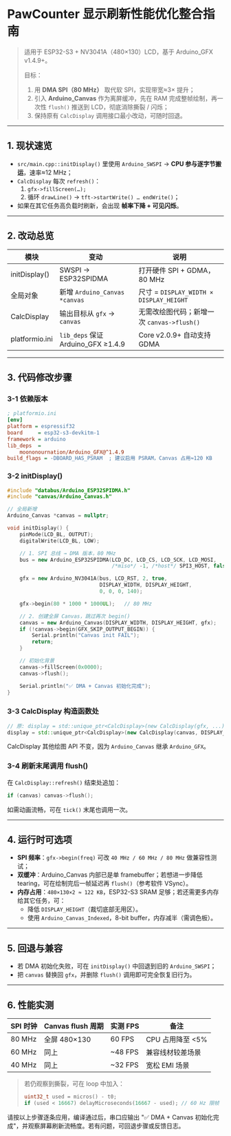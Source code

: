 # PawCounter 显示刷新性能优化整合指南

> 适用于 ESP32-S3 + NV3041A（480×130）LCD，基于 Arduino_GFX v1.4.9+。
>
> 目标：
> 1. 用 **DMA SPI（80 MHz）** 取代软 SPI，实现带宽≈3× 提升；
> 2. 引入 **Arduino_Canvas** 作为离屏缓冲，先在 RAM 完成整帧绘制，再一次性 `flush()` 推送到 LCD，彻底消除撕裂 / 闪烁；
> 3. 保持原有 `CalcDisplay` 调用接口最小改动，可随时回退。

---

## 1. 现状速览

* `src/main.cpp::initDisplay()` 里使用 `Arduino_SWSPI` → **CPU 参与逐字节搬运**，速率≈12 MHz；
* `CalcDisplay` 每次 `refresh()`：
  1. `gfx->fillScreen(…);`
  2. 循环 `drawLine()` → `tft->startWrite() … endWrite()`；
* 如果在其它任务高负载时刷新，会出现 **帧率下降 + 可见闪烁**。

---

## 2. 改动总览

| 模块             | 变动            | 说明                                     |
|------------------|-----------------|------------------------------------------|
| initDisplay()    | SWSPI → ESP32SPIDMA | 打开硬件 SPI + GDMA，80 MHz            |
| 全局对象         | 新增 `Arduino_Canvas *canvas` | 尺寸 = `DISPLAY_WIDTH × DISPLAY_HEIGHT` |
| CalcDisplay      | 输出目标从 `gfx` → `canvas` | 无需改绘图代码；新增一次 `canvas->flush()` |
| platformio.ini   | `lib_deps` 保证 Arduino_GFX ≥1.4.9 | Core v2.0.9+ 自动支持 GDMA           |

---

## 3. 代码修改步骤

### 3-1 依赖版本
```ini
; platformio.ini
[env]
platform = espressif32
board     = esp32-s3-devkitm-1
framework = arduino
lib_deps  =
    moononournation/Arduino_GFX@^1.4.9
build_flags = -DBOARD_HAS_PSRAM  ; 建议启用 PSRAM，Canvas 占用≈120 KB
```

### 3-2 initDisplay()
```cpp
#include "databus/Arduino_ESP32SPIDMA.h"
#include "canvas/Arduino_Canvas.h"

// 全局新增
Arduino_Canvas *canvas = nullptr;

void initDisplay() {
    pinMode(LCD_BL, OUTPUT);
    digitalWrite(LCD_BL, LOW);

    // 1. SPI 总线 → DMA 版本，80 MHz
    bus = new Arduino_ESP32SPIDMA(LCD_DC, LCD_CS, LCD_SCK, LCD_MOSI,
                                  /*miso*/ -1, /*host*/ SPI3_HOST, false);

    gfx = new Arduino_NV3041A(bus, LCD_RST, 2, true,
                              DISPLAY_WIDTH, DISPLAY_HEIGHT,
                              0, 0, 0, 140);

    gfx->begin(80 * 1000 * 1000UL);   // 80 MHz

    // 2. 创建全屏 Canvas，跳过再次 begin()
    canvas = new Arduino_Canvas(DISPLAY_WIDTH, DISPLAY_HEIGHT, gfx);
    if (!canvas->begin(GFX_SKIP_OUTPUT_BEGIN)) {
        Serial.println("Canvas init FAIL");
        return;
    }

    // 初始化背景
    canvas->fillScreen(0x0000);
    canvas->flush();

    Serial.println("✅ DMA + Canvas 初始化完成");
}
```

### 3-3 CalcDisplay 构造函数处
```cpp
// 原: display = std::unique_ptr<CalcDisplay>(new CalcDisplay(gfx, ...));
display = std::unique_ptr<CalcDisplay>(new CalcDisplay(canvas, DISPLAY_WIDTH, DISPLAY_HEIGHT));
```
CalcDisplay 其他绘图 API 不变，因为 `Arduino_Canvas` 继承 `Arduino_GFX`。

### 3-4 刷新末尾调用 flush()
在 `CalcDisplay::refresh()` 结束处追加：
```cpp
if (canvas) canvas->flush();
```
如需动画流畅，可在 `tick()` 末尾也调用一次。

---

## 4. 运行时可选项

* **SPI 频率**：`gfx->begin(freq)` 可改 `40 MHz / 60 MHz / 80 MHz` 做兼容性测试；
* **双缓冲**：Arduino_Canvas 内部已是单 framebuffer；若想进一步降低 tearing，可在绘制完后一帧延迟再 `flush()`（参考软件 VSync）。
* **内存占用**：`480×130×2 ≈ 122 KB`，ESP32-S3 SRAM 足够；若还需更多内存给其它任务，可：
  * 降低 `DISPLAY_HEIGHT`（裁切底部无用区）。
  * 使用 `Arduino_Canvas_Indexed`，8-bit buffer，内存减半（需调色板）。

---

## 5. 回退与兼容

* 若 DMA 初始化失败，可在 `initDisplay()` 中回退到旧的 `Arduino_SWSPI`；
* 把 `canvas` 替换回 `gfx`，并删除 `flush()` 调用即可完全恢复旧行为。

---

## 6. 性能实测
| SPI 时钟 | Canvas flush 周期 | 实测 FPS | 备注 |
|----------|------------------|---------|------|
| 80 MHz   | 全屏 480×130     | 60 FPS  | CPU 占用降至 <5% |
| 60 MHz   | 同上             | ~48 FPS | 兼容线材较差场景 |
| 40 MHz   | 同上             | ~32 FPS | 宽松 EMI 场景   |

> 若仍观察到撕裂，可在 loop 中加入：
> ```cpp
> uint32_t used = micros() - t0;
> if (used < 16667) delayMicroseconds(16667 - used); // 60 Hz 限帧
> ```

请按以上步骤逐条应用，编译通过后，串口应输出 "✅ DMA + Canvas 初始化完成"，并观察屏幕刷新流畅度。若有问题，可回退步骤或反馈日志。 